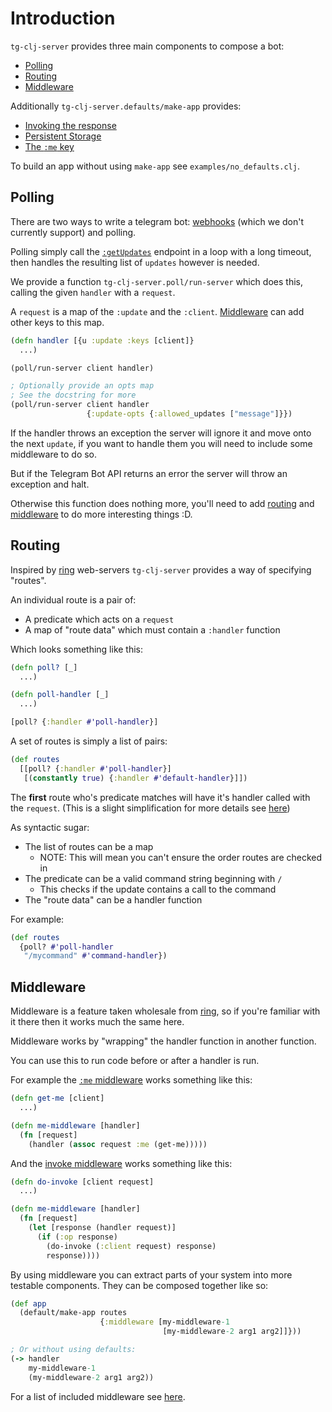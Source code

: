 # Introduction

`tg-clj-server` provides three main components to compose a bot:
- [Polling](#polling)
- [Routing](#routing)
- [Middleware](#middleware)

Additionally `tg-clj-server.defaults/make-app` provides:
- [Invoking the response](docs/defaults.md#invoke)
- [Persistent Storage](docs/defaults.md#simple-store)
- [The `:me` key](docs/defaults.md#me)

To build an app without using `make-app` see `examples/no_defaults.clj`.

## Polling

There are two ways to write a telegram bot: [webhooks](https://core.telegram.org/bots/api#setwebhook) (which we don't currently support) and polling.

Polling simply call the [`:getUpdates`](https://core.telegram.org/bots/api#getupdates) endpoint in a loop with a long timeout, then handles the resulting list of `updates` however is needed.

We provide a function `tg-clj-server.poll/run-server` which does this, calling the given `handler` with a `request`.

A `request` is a map of the `:update` and the `:client`.
[Middleware](#middleware) can add other keys to this map.

```clojure
(defn handler [{u :update :keys [client]}
  ...)

(poll/run-server client handler)

; Optionally provide an opts map
; See the docstring for more
(poll/run-server client handler 
                 {:update-opts {:allowed_updates ["message"]}})
```

If the handler throws an exception the server will ignore it and move onto the next `update`, if you want to handle them you will need to include some middleware to do so.

But if the Telegram Bot API returns an error the server will throw an exception and halt.

Otherwise this function does nothing more, you'll need to add [routing](#routing) and [middleware](#middleware) to do more interesting things :D.


## Routing

Inspired by [ring](https://github.com/ring-clojure/ring) web-servers `tg-clj-server` provides a way of specifying "routes".

An individual route is a pair of:
- A predicate which acts on a `request`
- A map of "route data" which must contain a `:handler` function

Which looks something like this:
```clojure
(defn poll? [_]
  ...)

(defn poll-handler [_]
  ...)

[poll? {:handler #'poll-handler}]
```

A set of routes is simply a list of pairs:
```clojure
(def routes
  [[poll? {:handler #'poll-handler}]
   [(constantly true) {:handler #'default-handler}]])
```

The **first** route who's predicate matches will have it's handler called with the `request`.
(This is a slight simplification for more details see [here](docs/routing-details.md))

As syntactic sugar:
- The list of routes can be a map
  - NOTE: This will mean you can't ensure the order routes are checked in
- The predicate can be a valid command string beginning with `/`
  - This checks if the update contains a call to the command
- The "route data" can be a handler function

For example:
```clojure
(def routes
  {poll? #'poll-handler
   "/mycommand" #'command-handler})
```


## Middleware

Middleware is a feature taken wholesale from [ring](https://github.com/ring-clojure/ring), so if you're familiar with it there then it works much the same here.

Middleware works by "wrapping" the handler function in another function.

You can use this to run code before or after a handler is run.

For example the [`:me` middleware](docs/included-middleware.md#me) works something like this:
```clojure
(defn get-me [client]
  ...)

(defn me-middleware [handler]
  (fn [request]
    (handler (assoc request :me (get-me)))))
```

And the [invoke middleware](docs/included-middleware.md#invoke) works something like this:
```clojure
(defn do-invoke [client request]
  ...)

(defn me-middleware [handler]
  (fn [request]
    (let [response (handler request)]
      (if (:op response)
        (do-invoke (:client request) response)
        response))))
```

By using middleware you can extract parts of your system into more testable components. They can be composed together like so:

```clojure
(def app
  (default/make-app routes
                    {:middleware [my-middleware-1
                                  [my-middleware-2 arg1 arg2]]}))

; Or without using defaults:
(-> handler
    my-middleware-1
    (my-middleware-2 arg1 arg2))
```

For a list of included middleware see [here](docs/included-middleware.md).
